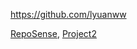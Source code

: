 
<!-- Give link to your github home page -->
<span id="github">https://github.com/lyuanww</span>

<!-- [CS3281: Give your NUS-OSS project][CS3282: give your internal and external projects related to the module] -->
<span id="projects">[RepoSense](https://github.com/reposense/RepoSense), [Project2]()</span>
